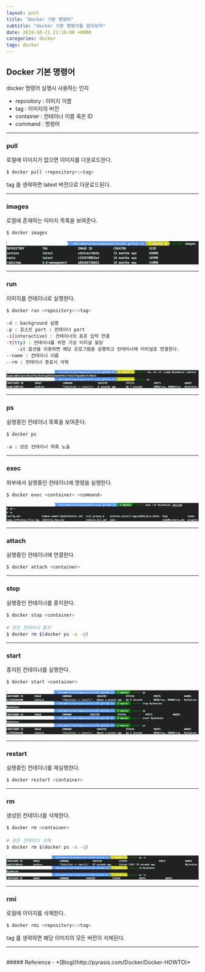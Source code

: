 ```yaml
---
layout: post
title: "Docker 기본 명령어"
subtitle: "docker 기본 명령어를 알아보자"
date: 2019-10-21 21:10:00 +0900
categories: docker
tags: docker
---
```


## Docker 기본 명령어

docker 명령어 실행시 사용하는 인자
- repository : 이미지 이름
- tag : 이미지의 버전
- container : 컨테이너 이름 혹은 ID
- command : 명령어

---

### pull
로컬에 이미지가 없으면 이미지를 다운로드한다.
```bash
$ docker pull <repository>:<tag>
```
tag 를 생략하면 latest 버전으로 다운로드된다.

---

### images
로컬에 존재하는 이미지 목록을 보여준다.
```bash
$ docker images
```
![docker images](/img/docker/images.png)

---

### run
이미지를 컨테이너로 실행한다.
```bash
$ docker run <repository>:<tag>

-d : background 실행
-p : 호스트 port : 컨테이너 port
-i(interactive) : 컨테이너의 표준 입력 연결  
-t(tty) : 컨테이너를 위한 가상 터미널 할당
    -it 옵션을 이용하면 해당 프로그램을 실행하고 컨테이너에 터미널로 연결한다.  
--name : 컨테이너 이름
--rm : 컨테이너 종료시 삭제  
```
![docker run](/img/docker/run.png)

---

### ps
실행중인 컨테이너 목록을 보여준다.
```bash
$ docker ps

-a : 모든 컨테이너 목록 노출
```

---

### exec
외부에서 실행중인 컨테이너에 명령을 실행한다.
```bash
$ docker exec <container> <command>
```
![docker exec](/img/docker/exec.png)

---

### attach
실행중인 컨테이너에 연결한다.
```bash
$ docker attach <container>
```

---

### stop
실행중인 컨테이너를 중지한다.
```bash
$ docker stop <container>

# 모든 컨테이너 중지
$ docker rm $(docker ps -a -q)
```

---

### start
중지된 컨테이너를 실행한다.
```bash
$ docker start <container>
```
![docker restart](/img/docker/restart.png)

---

### restart
실행중인 컨테이너를 재실행한다.
```bash
$ docker restart <container>
```

---

### rm
생성된 컨테이너를 삭제한다.
```bash
$ docker rm <container>

# 모든 컨테이너 삭제
$ docker rm $(docker ps -a -q) 
```
![docker rm](/img/docker/rm.png)

---

### rmi
로컬에 이미지를 삭제한다.
```bash
$ docker rmi <repository>:<tag>
```
tag 를 생략하면 해당 이미지의 모든 버전이 삭제된다.

---

<br>
##### Reference
- *[Blog](http://pyrasis.com/Docker/Docker-HOWTO)*
